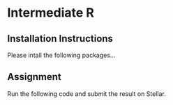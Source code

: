 # Intermediate R

## Installation Instructions

Please intall the following packages...

## Assignment

Run the following code and submit the result on Stellar.